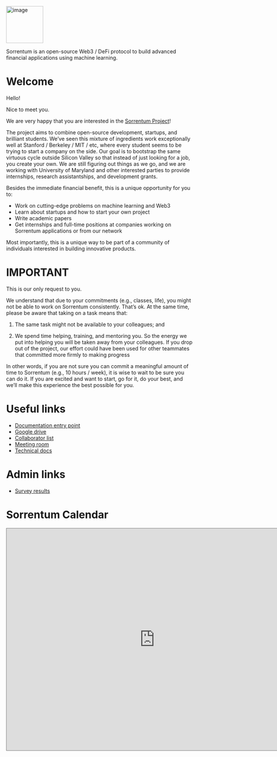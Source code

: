 <img width="100" alt="image" src="https://user-images.githubusercontent.com/33238329/216777823-851b28ed-7d7a-4b52-9d71-ab38d146edc3.png">

Sorrentum is an open-source Web3 / DeFi protocol to build advanced financial
applications using machine learning.

# Welcome

Hello!

Nice to meet you.

We are very happy that you are interested in the
[Sorrentum Project](https://www.sorrentum.org/)!

The project aims to combine open-source development, startups, and brilliant
students. We’ve seen this mixture of ingredients work exceptionally well at
Stanford / Berkeley / MIT / etc, where every student seems to be trying to start
a company on the side. Our goal is to bootstrap the same virtuous cycle outside
Silicon Valley so that instead of just looking for a job, you create your own.
We are still figuring out things as we go, and we are working with University of
Maryland and other interested parties to provide internships, research
assistantships, and development grants.

Besides the immediate financial benefit, this is a unique opportunity for you to:

- Work on cutting-edge problems on machine learning and Web3
- Learn about startups and how to start your own project
- Write academic papers
- Get internships and full-time positions at companies working on Sorrentum
  applications or from our network

Most importantly, this is a unique way to be part of a community of individuals
interested in building innovative products.

# IMPORTANT

This is our only request to you.

We understand that due to your commitments (e.g., classes, life), you might not
be able to work on Sorrentum consistently. That’s ok. At the same time, please be
aware that taking on a task means that:

1. The same task might not be available to your colleagues; and

2. We spend time helping, training, and mentoring you. So the energy we put into
   helping you will be taken away from your colleagues. If you drop out of the
   project, our effort could have been used for other teammates that committed
   more firmly to making progress

In other words, if you are not sure you can commit a meaningful amount of time
to Sorrentum (e.g., 10 hours / week), it is wise to wait to be sure you can do
it. If you are excited and want to start, go for it, do your best, and we’ll
make this experience the best possible for you.


# Useful links

- [Documentation entry point](/docs/README.md)
- [Google drive](https://drive.google.com/drive/u/0/folders/1LXwKpmaFWJI-887IoA50sVC8-dw_1L8I)
- [Collaborator list](https://docs.google.com/spreadsheets/d/1eRZJaj5-1g6W7w_Ay4UhJEdtAvrTTM1V94cKj6_Vwoc)
- [Meeting room](https://umd.zoom.us/s/7447082187)
- [Technical docs](https://docs.google.com/document/d/14Ul5uWd7NU1zZ9ZLHp1TerLMN7MOfS5MS5bSX-2rBQ8/edit)

# Admin links

- [Survey results](https://drive.google.com/drive/u/0/folders/1-aaFlPtlbJ-pUL-c5GQbjFgZRp9ZNRUk)

# Sorrentum Calendar

<iframe src="https://calendar.google.com/calendar/embed?height=600&wkst=1&bgcolor=%23ffffff&ctz=America%2FChicago&src=aW5mb0Bzb3JyZW50dW0ub3Jn&src=YWRkcmVzc2Jvb2sjY29udGFjdHNAZ3JvdXAudi5jYWxlbmRhci5nb29nbGUuY29t&src=ZW4udXNhI2hvbGlkYXlAZ3JvdXAudi5jYWxlbmRhci5nb29nbGUuY29t&color=%23039BE5&color=%2333B679&color=%230B8043" style="border:solid 1px #777" width="800" height="600" frameborder="0" scrolling="no"></iframe>